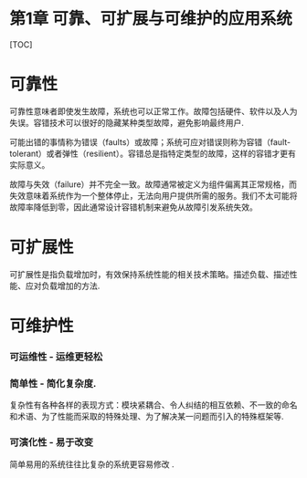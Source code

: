 # 第1章 可靠、可扩展与可维护的应用系统

[TOC]

# 可靠性

可靠性意味者即使发生故障，系统也可以正常工作。故障包括硬件、软件以及人为失误。容错技术可以很好的隐藏某种类型故障，避免影响最终用户.

可能出错的事情称为错误（faults）或故障；系统可应对错误则称为容错（fault-tolerant）或者弹性（resilient）。容错总是指特定类型的故障，这样的容错才更有实际意义。

故障与失效（failure）并不完全一致。故障通常被定义为组件偏离其正常规格，而失效意味着系统作为一个整体停止，无法向用户提供所需的服务。我们不太可能将故障率降低到零，因此通常设计容错机制来避免从故障引发系统失效。

# 可扩展性

可扩展性是指负载增加时，有效保持系统性能的相关技术策略。描述负载、描述性能、应对负载增加的方法.

# 可维护性

### **可运维性** - 运维更轻松

### **简单性** - 简化复杂度.

复杂性有各种各样的表现方式：模块紧耦合、令人纠结的相互依赖、不一致的命名和术语、为了性能而采取的特殊处理、为了解决某一问题而引入的特殊框架等.

### **可演化性** - 易于改变

简单易用的系统往往比复杂的系统更容易修改 .